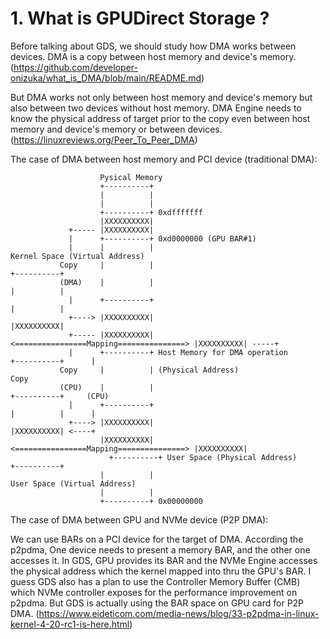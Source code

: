 # 1. What is GPUDirect Storage ?
Before talking about GDS, we should study how DMA works between devices. DMA is a copy between host memory and device's memory. 
(https://github.com/developer-onizuka/what_is_DMA/blob/main/README.md)

But DMA works not only between host memory and device's memory but also between two devices without host memory. 
DMA Engine needs to know the physical address of target prior to the copy even between host memory and device's memory or between devices. 
(https://linuxreviews.org/Peer_To_Peer_DMA)

The case of DMA between host memory and PCI device (traditional DMA):
```
                    Pysical Memory
                    +----------+
                    |          |
                    |          |
                    +----------+ 0xdfffffff
                    |XXXXXXXXXX|
             +----- |XXXXXXXXXX|
             |      +----------+ 0xd0000000 (GPU BAR#1)
             |      |          |                                          Kernel Space (Virtual Address)
           Copy     |          |                                          +----------+
           (DMA)    |          |                                          |          |
             |      +----------+                                          |          | 
             +----> |XXXXXXXXXX|                                          |XXXXXXXXXX|
             +----- |XXXXXXXXXX| <================Mapping===============> |XXXXXXXXXX| -----+
             |      +----------+ Host Memory for DMA operation            +----------+      |
           Copy     |          | (Physical Address)                                        Copy
           (CPU)    |          |                                          +----------+     (CPU)
             |      +----------+                                          |          |      |
             +----> |XXXXXXXXXX|                                          |XXXXXXXXXX| <----+
                    |XXXXXXXXXX| <================Mapping===============> |XXXXXXXXXX|
	                  +----------+ User Space (Physical Address)            +----------+
                    |          |                                          User Space (Virtual Address)
                    |          |
                    +----------+ 0x00000000
```
The case of DMA between GPU and NVMe device (P2P DMA):


We can use BARs on a PCI device for the target of DMA. According the p2pdma, One device needs to present a memory BAR, and the other one accesses it. 
In GDS, GPU provides its BAR and the NVMe Engine accesses the physical address which the kernel mapped into thru the GPU's BAR. 
I guess GDS also has a plan to use the Controller Memory Buffer (CMB) which NVMe controller exposes for the performance improvement on p2pdma. But GDS is actually using the BAR space on GPU card for P2P DMA.
(https://www.eideticom.com/media-news/blog/33-p2pdma-in-linux-kernel-4-20-rc1-is-here.html)
```

```



